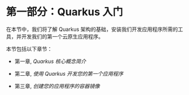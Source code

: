 # 第一部分：Quarkus 入门

在本节中，我们将了解 Quarkus 架构的基础，安装我们开发应用程序所需的工具，并开发我们的第一个云原生应用程序。

本节包括以下章节：

+   第一章, *Quarkus 核心概念简介*

+   第二章, *使用 Quarkus 开发您的第一个应用程序*

+   第三章, *创建您的应用程序的容器镜像*
